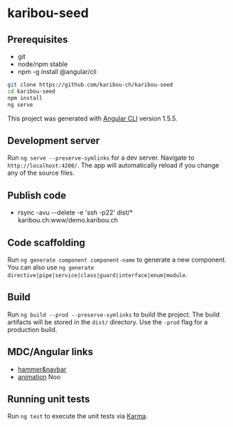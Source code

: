 # karibou-seed


## Prerequisites
* git
* node/npm stable
* npm -g install @angular/cli

```bash
git clone https://github.com/karibou-ch/karibou-seed
cd karibou-seed
npm install
ng serve 
```

This project was generated with [Angular CLI](https://github.com/angular/angular-cli) version 1.5.5.

## Development server

Run `ng serve --preserve-symlinks` for a dev server. Navigate to `http://localhost:4200/`. The app will automatically reload if you change any of the source files.

## Publish code
* rsync -avu --delete -e 'ssh -p22' dist/* karibou.ch:www/demo.karibou.ch

## Code scaffolding

Run `ng generate component component-name` to generate a new component. You can also use `ng generate directive|pipe|service|class|guard|interface|enum|module`.

## Build

Run `ng build --prod --preserve-symlinks` to build the project. The build artifacts will be stored in the `dist/` directory. Use the `-prod` flag for a production build.

## MDC/Angular links
* [hammer&navbar](https://github.com/trimox/angular-mdc-web/issues/156) 
* [animation](https://material.angular.io/guide/getting-started#step-2-animations) Noo
## Running unit tests

Run `ng test` to execute the unit tests via [Karma](https://karma-runner.github.io).
